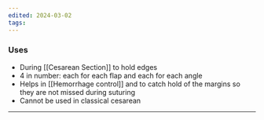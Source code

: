 ```yaml
---
edited: 2024-03-02
tags:
---
```

### Uses
- During [[Cesarean Section]] to hold edges 
- 4 in number: each for each flap and each for each angle
- Helps in [[Hemorrhage control]] and to catch hold of the margins so they are not missed during suturing
- Cannot be used in classical cesarean 

---
